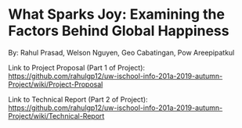 # What Sparks Joy: Examining the Factors Behind Global Happiness

By: Rahul Prasad, Welson Nguyen, Geo Cabatingan, Pow Areepipatkul

Link to Project Proposal (Part 1 of Project):
https://github.com/rahulgp12/uw-ischool-info-201a-2019-autumn-Project/wiki/Project-Proposal

Link to Technical Report (Part 2 of Project):
https://github.com/rahulgp12/uw-ischool-info-201a-2019-autumn-Project/wiki/Technical-Report
